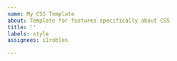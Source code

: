 ```yaml
---
name: My CSS Template
about: Template for features specifically about CSS
title: ''
labels: style
assignees: i1robles

---
```



